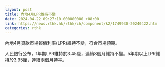 ```yaml
---
layout: post
title: 內地4月LPR維持不變
date: 2024-04-22 09:27:10.000000000 +08:00
link: https://news.rthk.hk/rthk/ch/component/k2/1749930-20240422.htm
categories: rthk
---
```


內地4月貸款市場報價利率(LPR)維持不變，符合市場預期。

人民銀行公布，1年期LPR維持於3.45厘，連續8個月維持不變。5年期以上LPR維持於3.95厘，連續兩個月持平。
